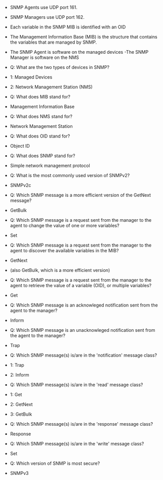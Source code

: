 - SNMP Agents use UDP port 161.
- SNMP Managers use UDP port 162.

- Each variable in the SNMP MIB is identified with an OID
- The Management Information Base (MIB) is the structure that contains the variables that are managed by SNMP.
- The SNMP Agent is software on the managed devices
-The SNMP Manager is software on the NMS

- Q: What are the two types of devices in SNMP?
- 1: Managed Devices 
- 2: Network Management Station (NMS)
- Q: What does MIB stand for?
- Management Information Base
- Q: What does NMS stand for?
- Network Management Station
- Q: What does OID stand for?
- Object ID
- Q: What does SNMP stand for?
- Simple network management protocol 
- Q: What is the most commonly used version of SNMPv2?
- SNMPv2c
- Q: Which SNMP message is a more efficient version of the GetNext message?
- GetBulk
- Q: Which SNMP message is a request sent from the manager to the agent to change the value of one or more variables?
- Set
- Q: Which SNMP message is a request sent from the manager to the agent to discover the available variables in the MIB?
- GetNext
- (also GetBulk, which is a more efficient version)
- Q: Which SNMP message is a request sent from the manager to the agent to retrieve the value of a variable (OID), or multiple variables?
- Get
- Q: Which SNMP message is an acknowleged notification sent from the agent to the manager?
- Inform
- Q: Which SNMP message is an unacknowleged notification sent from the agent to the manager?
- Trap

- Q: Which SNMP message(s) is/are in the 'notification' message class?
- 1: Trap 
- 2: Inform
- Q: Which SNMP message(s) is/are in the 'read' message class?
- 1: Get
- 2: GetNext
- 3: GetBulk
- Q: Which SNMP message(s) is/are in the 'response' message class?
- Response
- Q: Which SNMP message(s) is/are in the 'write' message class?
- Set
- Q: Which version of SNMP is most secure?
- SNMPv3
